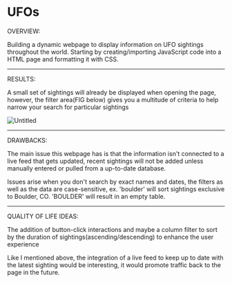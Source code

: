 # UFOs
OVERVIEW:

Building a dynamic webpage to display information on UFO sightings throughout the world. Starting by creating/importing JavaScript code into a HTML page and formatting it with CSS.

---

RESULTS:

A small set of sightings will already be displayed when opening the page, however, the filter area(FIG below) gives you a multitude of criteria to help narrow your search for particular sightings

![Untitled](https://user-images.githubusercontent.com/105184244/188117315-da93e136-d023-492e-8e92-5d8e0089dc08.png)

---

DRAWBACKS:

The main issue this webpage has is that the information isn't connected to a live feed that gets updated, recent sightings will not be added unless manually entered or pulled from a up-to-date database.

Issues arise when you don't search by exact names and dates, the filters as well as the data are case-sensitive, ex. 'boulder' will sort sightings exclusive to Boulder, CO. 'BOULDER' will result in an empty table.

---

QUALITY OF LIFE IDEAS:

The addition of button-click interactions and maybe a column filter to sort by the duration of sightings(ascending/descending) to enhance the user experience

Like I mentioned above, the integration of a live feed to keep up to date with the latest sighting would be interesting, it would promote traffic back to the page in the future.
